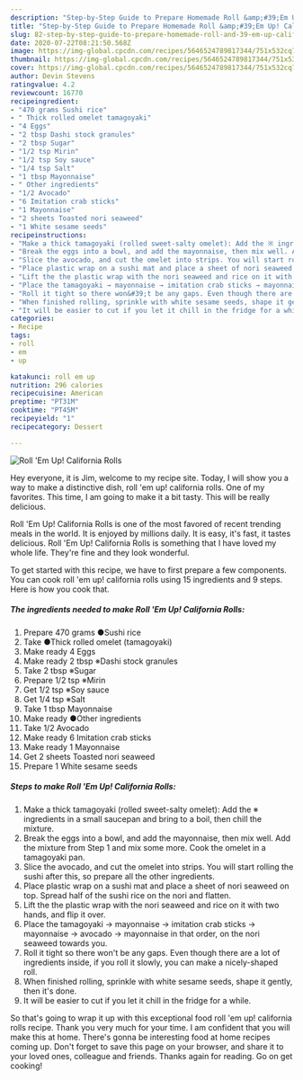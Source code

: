 ```yaml
---
description: "Step-by-Step Guide to Prepare Homemade Roll &amp;#39;Em Up! California Rolls"
title: "Step-by-Step Guide to Prepare Homemade Roll &amp;#39;Em Up! California Rolls"
slug: 82-step-by-step-guide-to-prepare-homemade-roll-and-39-em-up-california-rolls
date: 2020-07-22T08:21:50.568Z
image: https://img-global.cpcdn.com/recipes/5646524789817344/751x532cq70/roll-em-up-california-rolls-recipe-main-photo.jpg
thumbnail: https://img-global.cpcdn.com/recipes/5646524789817344/751x532cq70/roll-em-up-california-rolls-recipe-main-photo.jpg
cover: https://img-global.cpcdn.com/recipes/5646524789817344/751x532cq70/roll-em-up-california-rolls-recipe-main-photo.jpg
author: Devin Stevens
ratingvalue: 4.2
reviewcount: 16770
recipeingredient:
- "470 grams Sushi rice"
- " Thick rolled omelet tamagoyaki"
- "4 Eggs"
- "2 tbsp Dashi stock granules"
- "2 tbsp Sugar"
- "1/2 tsp Mirin"
- "1/2 tsp Soy sauce"
- "1/4 tsp Salt"
- "1 tbsp Mayonnaise"
- " Other ingredients"
- "1/2 Avocado"
- "6 Imitation crab sticks"
- "1 Mayonnaise"
- "2 sheets Toasted nori seaweed"
- "1 White sesame seeds"
recipeinstructions:
- "Make a thick tamagoyaki (rolled sweet-salty omelet): Add the ※ ingredients in a small saucepan and bring to a boil, then chill the mixture."
- "Break the eggs into a bowl, and add the mayonnaise, then mix well. Add the mixture from Step 1 and mix some more. Cook the omelet in a tamagoyaki pan."
- "Slice the avocado, and cut the omelet into strips. You will start rolling the sushi after this, so prepare all the other ingredients."
- "Place plastic wrap on a sushi mat and place a sheet of nori seaweed on top. Spread half of the sushi rice on the nori and flatten."
- "Lift the the plastic wrap with the nori seaweed and rice on it with two hands, and flip it over."
- "Place the tamagoyaki → mayonnaise → imitation crab sticks → mayonnaise → avocado → mayonnaise in that order, on the nori seaweed towards you."
- "Roll it tight so there won&#39;t be any gaps. Even though there are a lot of ingredients inside, if you roll it slowly, you can make a nicely-shaped roll."
- "When finished rolling, sprinkle with white sesame seeds, shape it gently, then it&#39;s done."
- "It will be easier to cut if you let it chill in the fridge for a while."
categories:
- Recipe
tags:
- roll
- em
- up

katakunci: roll em up 
nutrition: 296 calories
recipecuisine: American
preptime: "PT31M"
cooktime: "PT45M"
recipeyield: "1"
recipecategory: Dessert

---
```



![Roll &#39;Em Up! California Rolls](https://img-global.cpcdn.com/recipes/5646524789817344/751x532cq70/roll-em-up-california-rolls-recipe-main-photo.jpg)

Hey everyone, it is Jim, welcome to my recipe site. Today, I will show you a way to make a distinctive dish, roll &#39;em up! california rolls. One of my favorites. This time, I am going to make it a bit tasty. This will be really delicious.

Roll &#39;Em Up! California Rolls is one of the most favored of recent trending meals in the world. It is enjoyed by millions daily. It is easy, it's fast, it tastes delicious. Roll &#39;Em Up! California Rolls is something that I have loved my whole life. They're fine and they look wonderful.




To get started with this recipe, we have to first prepare a few components. You can cook roll &#39;em up! california rolls using 15 ingredients and 9 steps. Here is how you cook that.

<!--inarticleads1-->

##### The ingredients needed to make Roll &#39;Em Up! California Rolls:

1. Prepare 470 grams ●Sushi rice
1. Take  ●Thick rolled omelet (tamagoyaki)
1. Make ready 4 Eggs
1. Make ready 2 tbsp ※Dashi stock granules
1. Take 2 tbsp ※Sugar
1. Prepare 1/2 tsp ※Mirin
1. Get 1/2 tsp ※Soy sauce
1. Get 1/4 tsp ※Salt
1. Take 1 tbsp Mayonnaise
1. Make ready  ●Other ingredients
1. Take 1/2 Avocado
1. Make ready 6 Imitation crab sticks
1. Make ready 1 Mayonnaise
1. Get 2 sheets Toasted nori seaweed
1. Prepare 1 White sesame seeds




<!--inarticleads2-->

##### Steps to make Roll &#39;Em Up! California Rolls:

1. Make a thick tamagoyaki (rolled sweet-salty omelet): Add the ※ ingredients in a small saucepan and bring to a boil, then chill the mixture.
1. Break the eggs into a bowl, and add the mayonnaise, then mix well. Add the mixture from Step 1 and mix some more. Cook the omelet in a tamagoyaki pan.
1. Slice the avocado, and cut the omelet into strips. You will start rolling the sushi after this, so prepare all the other ingredients.
1. Place plastic wrap on a sushi mat and place a sheet of nori seaweed on top. Spread half of the sushi rice on the nori and flatten.
1. Lift the the plastic wrap with the nori seaweed and rice on it with two hands, and flip it over.
1. Place the tamagoyaki → mayonnaise → imitation crab sticks → mayonnaise → avocado → mayonnaise in that order, on the nori seaweed towards you.
1. Roll it tight so there won&#39;t be any gaps. Even though there are a lot of ingredients inside, if you roll it slowly, you can make a nicely-shaped roll.
1. When finished rolling, sprinkle with white sesame seeds, shape it gently, then it&#39;s done.
1. It will be easier to cut if you let it chill in the fridge for a while.




So that's going to wrap it up with this exceptional food roll &#39;em up! california rolls recipe. Thank you very much for your time. I am confident that you will make this at home. There's gonna be interesting food at home recipes coming up. Don't forget to save this page on your browser, and share it to your loved ones, colleague and friends. Thanks again for reading. Go on get cooking!
